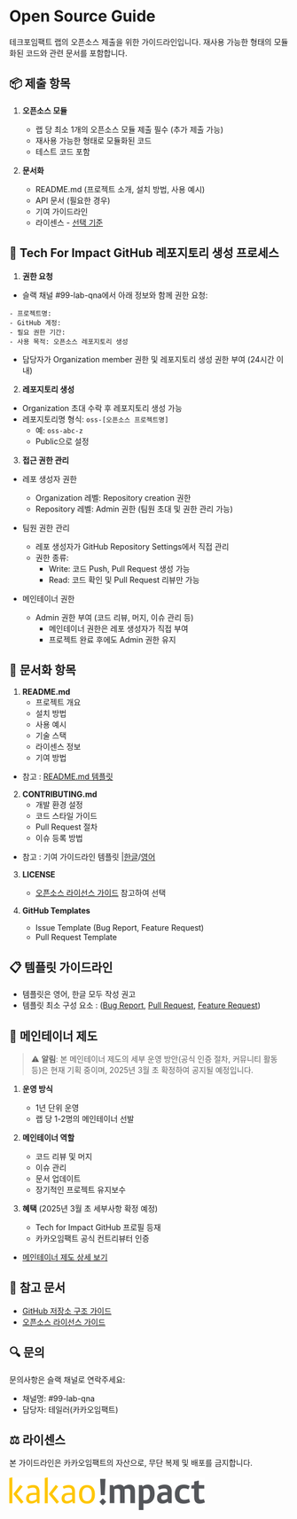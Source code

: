 # Open Source Guide
테크포임팩트 랩의 오픈소스 제출을 위한 가이드라인입니다. 재사용 가능한 형태의 모듈화된 코드와 관련 문서를 포함합니다.

## 📦 제출 항목
1. **오픈소스 모듈**
   * 랩 당 최소 1개의 오픈소스 모듈 제출 필수 (추가 제출 가능)
   * 재사용 가능한 형태로 모듈화된 코드
   * 테스트 코드 포함

2. **문서화**
   * README.md (프로젝트 소개, 설치 방법, 사용 예시)
   * API 문서 (필요한 경우)
   * 기여 가이드라인
   * 라이센스 - [선택 기준](./guidelines/license-guide.md)

## 📂 Tech For Impact GitHub 레포지토리 생성 프로세스
1. **권한 요청**
- 슬랙 채널 #99-lab-qna에서 아래 정보와 함께 권한 요청:
```
- 프로젝트명:
- GitHub 계정:
- 필요 권한 기간:
- 사용 목적: 오픈소스 레포지토리 생성
```
- 담당자가 Organization member 권한 및 레포지토리 생성 권한 부여 (24시간 이내)

2. **레포지토리 생성**
- Organization 초대 수락 후 레포지토리 생성 가능
- 레포지토리명 형식: `oss-[오픈소스 프로젝트명]`
    - 예: `oss-abc-z`
    - Public으로 설정

3. **접근 권한 관리**
- 레포 생성자 권한
    - Organization 레벨: Repository creation 권한
    - Repository 레벨: Admin 권한 (팀원 초대 및 권한 관리 가능)
   
- 팀원 권한 관리
    - 레포 생성자가 GitHub Repository Settings에서 직접 관리
    - 권한 종류:
        - Write: 코드 Push, Pull Request 생성 가능
        - Read: 코드 확인 및 Pull Request 리뷰만 가능
   
- 메인테이너 권한
    - Admin 권한 부여 (코드 리뷰, 머지, 이슈 관리 등)
        - 메인테이너 권한은 레포 생성자가 직접 부여
        - 프로젝트 완료 후에도 Admin 권한 유지

## 📝 문서화 항목
1. **README.md**
   * 프로젝트 개요
   * 설치 방법
   * 사용 예시
   * 기술 스택
   * 라이센스 정보
   * 기여 방법
- 참고 : [README.md 템플릿](./templates/Readme-template.md)

2. **CONTRIBUTING.md**
   * 개발 환경 설정
   * 코드 스타일 가이드
   * Pull Request 절차
   * 이슈 등록 방법
- 참고 : 기여 가이드라인 템플릿 |[한글](./templates/contribute-guide-KOR.md)/[영어](./templates/contribute-guide-ENG.md)

3. **LICENSE**
   * [오픈소스 라이선스 가이드](./guidelines/license-guide.md) 참고하여 선택

4. **GitHub Templates**
   * Issue Template (Bug Report, Feature Request)
   * Pull Request Template

## 📋 템플릿 가이드라인
* 템플릿은 영어, 한글 모두 작성 권고
* 템플릿 최소 구성 요소 : ([Bug Report](./templates/bug-report-template.md), [Pull Request](./templates/pull-request-template.md), [Feature Request](./templates/feature-template.md))

## 👥 메인테이너 제도
> ⚠️ **알림**: 본 메인테이너 제도의 세부 운영 방안(공식 인증 절차, 커뮤니티 활동 등)은 현재 기획 중이며, 2025년 3월 초 확정하여 공지될 예정입니다.
1. **운영 방식**
   * 1년 단위 운영
   * 랩 당 1-2명의 메인테이너 선발

2. **메인테이너 역할**
   * 코드 리뷰 및 머지
   * 이슈 관리
   * 문서 업데이트
   * 장기적인 프로젝트 유지보수

3. **혜택** (2025년 3월 초 세부사항 확정 예정)
   * Tech for Impact GitHub 프로필 등재
   * 카카오임팩트 공식 컨트리뷰터 인증

- [메인테이너 제도 상세 보기](./guidelines/maintainer.md)

## 📌 참고 문서
* [GitHub 저장소 구조 가이드](./guidelines/github-structure-guide.md)
* [오픈소스 라이선스 가이드](./guidelines/license-guide.md)

## 🔍 문의
문의사항은 슬랙 채널로 연락주세요:
* 채널명: #99-lab-qna
* 담당자: 테일러(카카오임팩트)

## ⚖️ 라이센스
본 가이드라인은 카카오임팩트의 자산으로, 무단 복제 및 배포를 금지합니다. <br><br>
![카카오임팩트 로고](../../acknowledgement/assets/kakao_impact_logo.png)